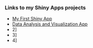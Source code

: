 ### Links to my Shiny Apps projects

* [My First Shiny App](tarunparmar.shinyapps.io/FirstRapp)
* [Data Analysis and Visualization App](tarunparmar.shinyapps.io)
* 2]
* 3]
* 4]
